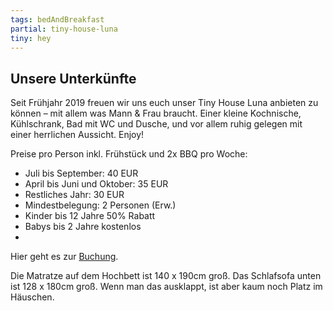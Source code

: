 ```yaml
---
tags: bedAndBreakfast
partial: tiny-house-luna
tiny: hey
---
```


## Unsere Unterkünfte

Seit Frühjahr 2019 freuen wir uns euch unser Tiny House Luna anbieten zu können – mit allem was Mann & Frau braucht. Einer kleine Kochnische, Kühlschrank, Bad mit WC und Dusche, und vor allem ruhig gelegen mit einer herrlichen Aussicht. Enjoy!

Preise pro Person inkl. Frühstück und 2x BBQ pro Woche:

- Juli bis September: 40 EUR
- April bis Juni und Oktober: 35 EUR
- Restliches Jahr: 30 EUR
- Mindestbelegung: 2 Personen (Erw.)
- Kinder bis 12 Jahre 50% Rabatt
- Babys bis 2 Jahre kostenlos
- 
Hier geht es zur [Buchung](/{{locale}}/dummy.md).

Die Matratze auf dem Hochbett ist 140 x 190cm groß. Das Schlafsofa unten ist 128 x 180cm groß. Wenn man das ausklappt, ist aber kaum noch Platz im Häuschen.
